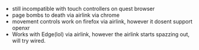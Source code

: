 - still incompatible with touch controllers on quest browser
- page bombs to death via airlink via chrome
- movement controls work on firefox via airlink, however it dosent support openxr
- Works with Edge(lol) via airlink, however the airlink starts spazzing out, will try wired.
 

